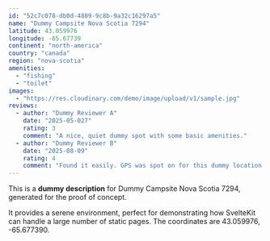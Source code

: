 ```yaml
---
id: "52c7c078-db0d-4809-9c8b-9a32c16297a5"
name: "Dummy Campsite Nova Scotia 7294"
latitude: 43.059976
longitude: -65.67739
continent: "north-america"
country: "canada"
region: "nova-scotia"
amenities:
  - "fishing"
  - "toilet"
images:
  - "https://res.cloudinary.com/demo/image/upload/v1/sample.jpg"
reviews:
  - author: "Dummy Reviewer A"
    date: "2025-05-027"
    rating: 3
    comment: "A nice, quiet dummy spot with some basic amenities."
  - author: "Dummy Reviewer B"
    date: "2025-08-09"
    rating: 4
    comment: "Found it easily. GPS was spot on for this dummy location."
---
```


This is a **dummy description** for Dummy Campsite Nova Scotia 7294, generated for the proof of concept.

It provides a serene environment, perfect for demonstrating how SvelteKit can handle a large number of static pages. The coordinates are 43.059976, -65.677390.
